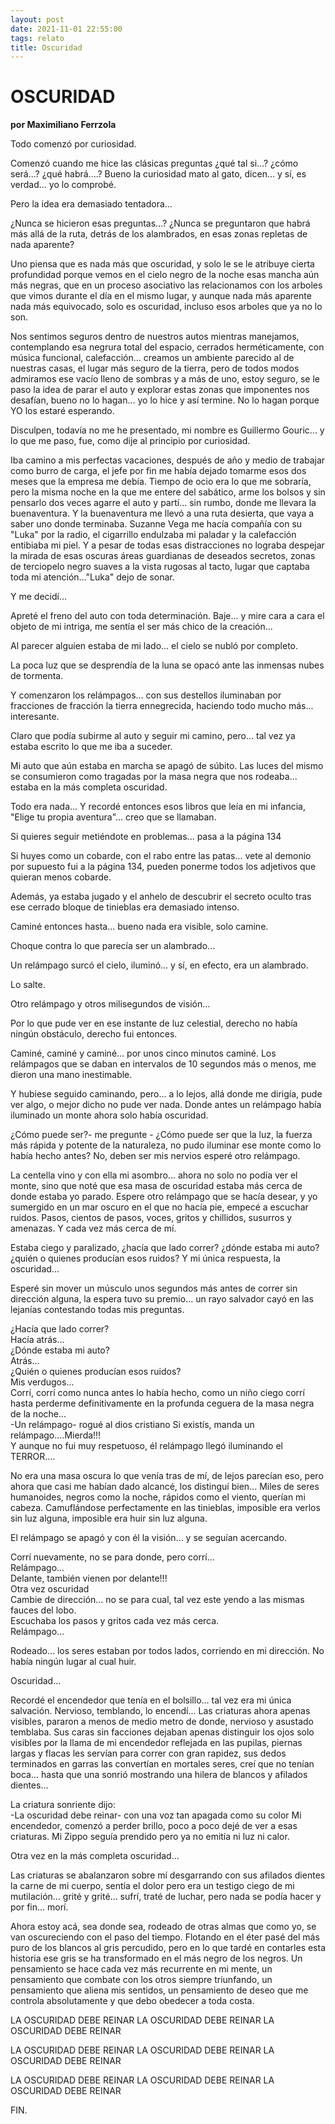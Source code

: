 ```yaml
---
layout: post
date: 2021-11-01 22:55:00
tags: relato
title: Oscuridad
---
```


# OSCURIDAD

**por Maximiliano Ferrzola**

Todo comenzó por curiosidad.

Comenzó cuando me hice las clásicas preguntas ¿qué tal si...? ¿cómo
será...? ¿qué habrá....? Bueno la curiosidad mato al gato, dicen... y
sí, es verdad... yo lo comprobé.

Pero la idea era demasiado tentadora...

¿Nunca se hicieron esas preguntas...? ¿Nunca se preguntaron que habrá
más allá de la ruta, detrás de los alambrados, en esas zonas repletas
de nada aparente?

Uno piensa que es nada más que oscuridad, y solo le se le atribuye
cierta profundidad porque vemos en el cielo negro de la noche esas
mancha aún más negras, que en un proceso asociativo las relacionamos
con los arboles que vimos durante el día en el mismo lugar, y aunque
nada más aparente nada más equivocado, solo es oscuridad, incluso esos
arboles que ya no lo son.

Nos sentimos seguros dentro de nuestros autos mientras manejamos,
contemplando esa negrura total del espacio, cerrados herméticamente,
con música funcional, calefacción... creamos un ambiente parecido al de
nuestras casas, el lugar más seguro de la tierra, pero de todos modos
admiramos ese vacío lleno de sombras y a más de uno, estoy seguro, se
le paso la idea de parar el auto y explorar estas zonas que imponentes
nos desafían, bueno no lo hagan... yo lo hice y así termine. No lo
hagan porque YO los estaré esperando.

Disculpen, todavía no me he presentado, mi nombre es Guillermo
Gouric... y lo que me paso, fue, como dije al principio por curiosidad.

Iba camino a mis perfectas vacaciones, después de año y medio de
trabajar como burro de carga, el jefe por fin me había dejado tomarme
esos dos meses que la empresa me debía. Tiempo de ocio era lo que me
sobraría, pero la misma noche en la que me entere del sabático, arme
los bolsos y sin pensarlo dos veces agarre el auto y partí... sin
rumbo, donde me llevara la buenaventura. Y la buenaventura me llevó a
una ruta desierta, que vaya a saber uno donde terminaba. Suzanne Vega
me hacía compañía con su "Luka" por la radio, el cigarrillo endulzaba
mi paladar y la calefacción entibiaba mi piel. Y a pesar de todas esas
distracciones no lograba despejar la mirada de esas oscuras áreas
guardianas de deseados secretos, zonas de terciopelo negro suaves a la
vista rugosas al tacto, lugar que captaba toda mi atención..."Luka"
dejo de sonar.

Y me decidí...

Apreté el freno del auto con toda determinación. Baje... y mire cara a
cara el objeto de mi intriga, me sentía el ser más chico de la
creación...

Al parecer alguien estaba de mi lado... el cielo se nubló por completo.

La poca luz que se desprendía de la luna se opacó ante las inmensas
nubes de tormenta.

Y comenzaron los relámpagos... con sus destellos iluminaban por
fracciones de fracción la tierra ennegrecida, haciendo todo mucho
más... interesante.

Claro que podía subirme al auto y seguir mi camino, pero... tal vez ya
estaba escrito lo que me iba a suceder.

Mi auto que aún estaba en marcha se apagó de súbito. Las luces del
mismo se consumieron como tragadas por la masa negra que nos rodeaba... estaba en la más completa oscuridad.

Todo era nada... Y recordé entonces esos libros que leía en mi
infancia, "Elige tu propia aventura"... creo que se llamaban.

Si quieres seguir metiéndote en problemas... pasa a la página 134

Si huyes como un cobarde, con el rabo entre las patas... vete al demonio
por supuesto fui a la página 134, pueden ponerme todos los adjetivos
que quieran menos cobarde.

Además, ya estaba jugado y el anhelo de descubrir el secreto oculto
tras ese cerrado bloque de tinieblas era demasiado intenso.

Caminé entonces hasta... bueno nada era visible, solo camine.

Choque contra lo que parecía ser un alambrado...

Un relámpago surcó el cielo, iluminó... y sí, en efecto, era un
alambrado.

Lo salte.

Otro relámpago y otros milisegundos de visión...

Por lo que pude ver en ese instante de luz celestial, derecho no había
ningún obstáculo, derecho fui entonces.

Caminé, caminé y caminé... por unos cinco minutos caminé. Los
relámpagos que se daban en intervalos de 10 segundos más o menos, me
dieron una mano inestimable.

Y hubiese seguido caminando, pero... a lo lejos, allá donde me dirigía,
pude ver algo, o mejor dicho no pude ver nada. Donde antes un relámpago
había iluminado un monte ahora solo había oscuridad.

¿Cómo puede ser?- me pregunte - ¿Cómo puede ser que la luz, la fuerza
más rápida y potente de la naturaleza, no pudo iluminar ese monte como
lo había hecho antes? No, deben ser mis nervios esperé otro relámpago.

La centella vino y con ella mi asombro... ahora no solo no podía ver el
monte, sino que noté que esa masa de oscuridad estaba más cerca de
donde estaba yo parado. Espere otro relámpago que se hacía desear, y yo
sumergido en un mar oscuro en el que no hacía pie, empecé a escuchar
ruidos. Pasos, cientos de pasos, voces, gritos y chillidos, susurros y
amenazas. Y cada vez más cerca de mí.

Estaba ciego y paralizado, ¿hacía que lado correr? ¿dónde estaba mi
auto? ¿quién o quienes producían esos ruidos? Y mi única respuesta, la
oscuridad...

Esperé sin mover un músculo unos segundos más antes de correr sin
dirección alguna, la espera tuvo su premio... un rayo salvador cayó en
las lejanías contestando todas mis preguntas.

¿Hacía que lado correr?  
Hacía atrás...  
¿Dónde estaba mi auto?  
Atrás...  
¿Quién o quienes producían esos ruidos?  
Mis verdugos...  
Corrí, corrí como nunca antes lo había hecho, como un niño ciego corrí
hasta perderme definitivamente en la profunda ceguera de la masa negra
de la noche...  
-Un relámpago- rogué al dios cristiano Si existís, manda un
relámpago....Mierda!!!  
Y aunque no fui muy respetuoso, él relámpago llegó iluminando el
TERROR....

No era una masa oscura lo que venía tras de mí, de lejos parecían eso,
pero ahora que casi me habían dado alcancé, los distinguí bien... Miles
de seres humanoides, negros como la noche, rápidos como el viento,
querían mi cabeza. Camuflándose perfectamente en las tinieblas,
imposible era verlos sin luz alguna, imposible era huir sin luz alguna.

El relámpago se apagó y con él la visión... y se seguían acercando.

Corrí nuevamente, no se para donde, pero corrí...  
Relámpago...  
Delante, también vienen por delante!!!  
Otra vez oscuridad  
Cambie de dirección... no se para cual, tal vez este yendo a las mismas
fauces del lobo.  
Escuchaba los pasos y gritos cada vez más cerca.  
Relámpago...

Rodeado... los seres estaban por todos lados, corriendo en mi
dirección. No había ningún lugar al cual huir.

Oscuridad...

Recordé el encendedor que tenía en el bolsillo... tal vez era mi única
salvación. Nervioso, temblando, lo encendí... Las criaturas ahora
apenas visibles, pararon a menos de medio metro de donde, nervioso y
asustado temblaba. Sus caras sin facciones dejaban apenas distinguir
los ojos solo visibles por la llama de mi encendedor reflejada en las
pupilas, piernas largas y flacas les servían para correr con gran
rapidez, sus dedos terminados en garras las convertían en mortales
seres, creí que no tenían boca... hasta que una sonrió mostrando una
hilera de blancos y afilados dientes...

La criatura sonriente dijo:  
-La oscuridad debe reinar- con una voz tan apagada como su color
Mi encendedor, comenzó a perder brillo, poco a poco dejé de ver a esas
criaturas. Mi Zippo seguía prendido pero ya no emitía ni luz ni calor.

Otra vez en la más completa oscuridad...

Las criaturas se abalanzaron sobre mí desgarrando con sus afilados
dientes la carne de mi cuerpo, sentía el dolor pero era un testigo
ciego de mi mutilación... grité y grité... sufrí, traté de luchar, pero
nada se podía hacer y por fin... morí.

Ahora estoy acá, sea donde sea, rodeado de otras almas que como yo, se
van oscureciendo con el paso del tiempo. Flotando en el éter pasé del
más puro de los blancos al gris percudido, pero en lo que tardé en
contarles esta historia ese gris se ha transformado en el más negro de
los negros. Un pensamiento se hace cada vez más recurrente en mi mente,
un pensamiento que combate con los otros siempre triunfando, un
pensamiento que aliena mis sentidos, un pensamiento de deseo que me
controla absolutamente y que debo obedecer a toda costa.

LA OSCURIDAD DEBE REINAR LA OSCURIDAD DEBE REINAR LA OSCURIDAD DEBE
REINAR

LA OSCURIDAD DEBE REINAR LA OSCURIDAD DEBE REINAR LA OSCURIDAD DEBE
REINAR

LA OSCURIDAD DEBE REINAR LA OSCURIDAD DEBE REINAR LA OSCURIDAD DEBE
REINAR

FIN.
